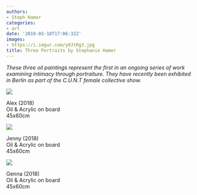 ```yaml
---
authors:
- Steph Hamer
categories:
- art
date: '2019-03-18T17:06:32Z'
images:
- https://i.imgur.com/y0JtRg3.jpg
title: Three Portraits by Stephanie Hamer
---
```

_These three oil paintings represent the first in an ongoing series of work examining intimacy through portraiture. They have recently been exhibited in Berlin as part of the C.U.N.T female collective show._

![](https://i.imgur.com/y0JtRg3.jpg "")

Alex (2018)  
Oil & Acrylic on board  
45x60cm  

![](https://i.imgur.com/WgRPQhT.jpg "")

Jenny (2018)  
Oil & Acrylic on board  
45x60cm  

![](https://i.imgur.com/9h8m5Vx.jpg "")

Genna (2018)  
Oil & Acrylic on board  
45x60cm  